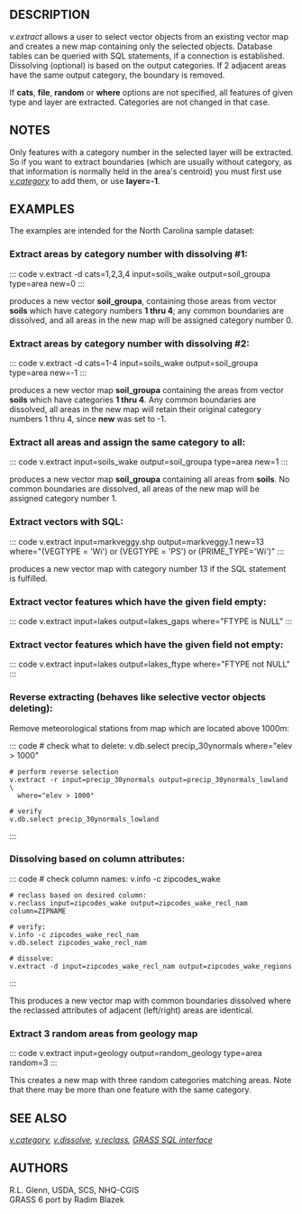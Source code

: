 ## DESCRIPTION

*v.extract* allows a user to select vector objects from an existing
vector map and creates a new map containing only the selected objects.
Database tables can be queried with SQL statements, if a connection is
established. Dissolving (optional) is based on the output categories. If
2 adjacent areas have the same output category, the boundary is removed.

If **cats**, **file**, **random** or **where** options are not
specified, all features of given type and layer are extracted.
Categories are not changed in that case.

## NOTES

Only features with a category number in the selected layer will be
extracted. So if you want to extract boundaries (which are usually
without category, as that information is normally held in the area\'s
centroid) you must first use *[v.category](v.category.html)* to add
them, or use **layer=-1**.

## EXAMPLES

The examples are intended for the North Carolina sample dataset:

### Extract areas by category number with dissolving #1:

::: code
    v.extract -d cats=1,2,3,4 input=soils_wake output=soil_groupa type=area new=0
:::

produces a new vector **soil_groupa**, containing those areas from
vector **soils** which have category numbers **1 thru 4**; any common
boundaries are dissolved, and all areas in the new map will be assigned
category number 0.

### Extract areas by category number with dissolving #2:

::: code
    v.extract -d cats=1-4 input=soils_wake output=soil_groupa type=area new=-1
:::

produces a new vector map **soil_groupa** containing the areas from
vector **soils** which have categories **1 thru 4**. Any common
boundaries are dissolved, all areas in the new map will retain their
original category numbers 1 thru 4, since **new** was set to -1.

### Extract all areas and assign the same category to all:

::: code
    v.extract input=soils_wake output=soil_groupa type=area new=1
:::

produces a new vector map **soil_groupa** containing all areas from
**soils**. No common boundaries are dissolved, all areas of the new map
will be assigned category number 1.

### Extract vectors with SQL:

::: code
    v.extract input=markveggy.shp output=markveggy.1 new=13 \
      where="(VEGTYPE = 'Wi') or (VEGTYPE = 'PS') or (PRIME_TYPE='Wi')"
:::

produces a new vector map with category number 13 if the SQL statement
is fulfilled.

### Extract vector features which have the given field empty:

::: code
    v.extract input=lakes output=lakes_gaps where="FTYPE is NULL"
:::

### Extract vector features which have the given field not empty:

::: code
    v.extract input=lakes output=lakes_ftype where="FTYPE not NULL"
:::

### Reverse extracting (behaves like selective vector objects deleting):

Remove meteorological stations from map which are located above 1000m:

::: code
    # check what to delete:
    v.db.select precip_30ynormals where="elev > 1000"

    # perform reverse selection
    v.extract -r input=precip_30ynormals output=precip_30ynormals_lowland \
      where="elev > 1000"

    # verify
    v.db.select precip_30ynormals_lowland
:::

### Dissolving based on column attributes:

::: code
    # check column names:
    v.info -c zipcodes_wake

    # reclass based on desired column:
    v.reclass input=zipcodes_wake output=zipcodes_wake_recl_nam column=ZIPNAME

    # verify:
    v.info -c zipcodes_wake_recl_nam
    v.db.select zipcodes_wake_recl_nam

    # dissolve:
    v.extract -d input=zipcodes_wake_recl_nam output=zipcodes_wake_regions
:::

This produces a new vector map with common boundaries dissolved where
the reclassed attributes of adjacent (left/right) areas are identical.

### Extract 3 random areas from geology map

::: code
    v.extract input=geology output=random_geology type=area random=3
:::

This creates a new map with three random categories matching areas. Note
that there may be more than one feature with the same category.

## SEE ALSO

*[v.category](v.category.html), [v.dissolve](v.dissolve.html),
[v.reclass](v.reclass.html), [GRASS SQL interface](sql.html)*

## AUTHORS

R.L. Glenn, USDA, SCS, NHQ-CGIS\
GRASS 6 port by Radim Blazek
